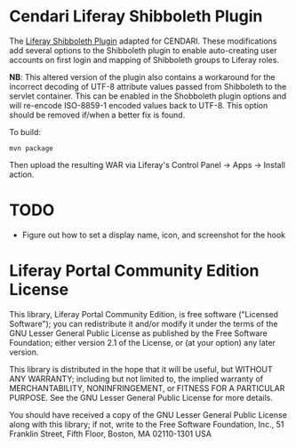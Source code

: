 Cendari Liferay Shibboleth Plugin
=================================

The [Liferay Shibboleth Plugin](https://github.com/CENDARI/liferay-plugins/tree/master/hooks/shibboleth-hook)
adapted for CENDARI. These modifications add several options to the Shibboleth plugin to enable auto-creating
user accounts on first login and mapping of Shibboleth groups to Liferay roles.

**NB**: This altered version of the plugin also contains a workaround for the incorrect decoding of UTF-8
attribute values passed from Shibboleth to the servlet container. This can be enabled in the Shobboleth
plugin options and will re-encode ISO-8859-1 encoded values back to UTF-8. This option should be removed
if/when a better fix is found.

To build:

    mvn package

Then upload the resulting WAR via Liferay's Control Panel -> Apps -> Install action.

TODO
====

 - Figure out how to set a display name, icon, and screenshot for the hook

Liferay Portal Community Edition License
========================================

This library, Liferay Portal Community Edition, is free software ("Licensed Software"); you can redistribute it and/or
modify it under the terms of the GNU Lesser General Public License as published by the Free Software Foundation; either
version 2.1 of the License, or (at your option) any later version.

This library is distributed in the hope that it will be useful, but WITHOUT ANY WARRANTY; including but not limited to,
the implied warranty of MERCHANTABILITY, NONINFRINGEMENT, or FITNESS FOR A PARTICULAR PURPOSE. See the GNU Lesser
General Public License for more details.

You should have received a copy of the GNU Lesser General Public License along with this library; if not, write to the
Free Software Foundation, Inc., 51 Franklin Street, Fifth Floor, Boston, MA 02110-1301 USA
